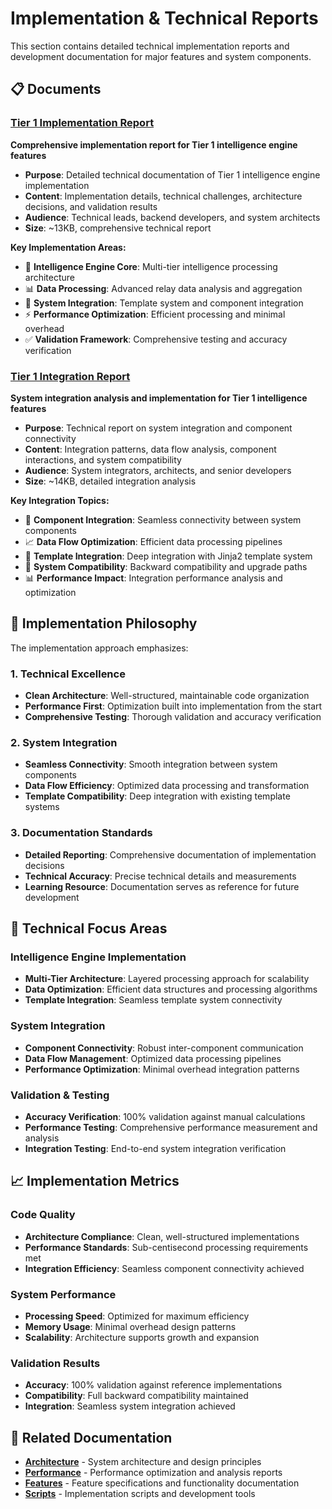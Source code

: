 # Implementation & Technical Reports

This section contains detailed technical implementation reports and development documentation for major features and system components.

## 📋 Documents

### [Tier 1 Implementation Report](tier1-implementation-report.md)
**Comprehensive implementation report for Tier 1 intelligence engine features**

- **Purpose**: Detailed technical documentation of Tier 1 intelligence engine implementation
- **Content**: Implementation details, technical challenges, architecture decisions, and validation results
- **Audience**: Technical leads, backend developers, and system architects
- **Size**: ~13KB, comprehensive technical report

**Key Implementation Areas:**
- 🧠 **Intelligence Engine Core**: Multi-tier intelligence processing architecture
- 📊 **Data Processing**: Advanced relay data analysis and aggregation
- 🔗 **System Integration**: Template system and component integration
- ⚡ **Performance Optimization**: Efficient processing and minimal overhead
- ✅ **Validation Framework**: Comprehensive testing and accuracy verification

### [Tier 1 Integration Report](tier1-integration-report.md)
**System integration analysis and implementation for Tier 1 intelligence features**

- **Purpose**: Technical report on system integration and component connectivity
- **Content**: Integration patterns, data flow analysis, component interactions, and system compatibility
- **Audience**: System integrators, architects, and senior developers
- **Size**: ~14KB, detailed integration analysis

**Key Integration Topics:**
- 🔄 **Component Integration**: Seamless connectivity between system components
- 📈 **Data Flow Optimization**: Efficient data processing pipelines
- 🎯 **Template Integration**: Deep integration with Jinja2 template system
- 🔧 **System Compatibility**: Backward compatibility and upgrade paths
- 📊 **Performance Impact**: Integration performance analysis and optimization

## 🎯 Implementation Philosophy

The implementation approach emphasizes:

### **1. Technical Excellence**
- **Clean Architecture**: Well-structured, maintainable code organization
- **Performance First**: Optimization built into implementation from the start
- **Comprehensive Testing**: Thorough validation and accuracy verification

### **2. System Integration**
- **Seamless Connectivity**: Smooth integration between system components
- **Data Flow Efficiency**: Optimized data processing and transformation
- **Template Compatibility**: Deep integration with existing template systems

### **3. Documentation Standards**
- **Detailed Reporting**: Comprehensive documentation of implementation decisions
- **Technical Accuracy**: Precise technical details and measurements
- **Learning Resource**: Documentation serves as reference for future development

## 🔧 Technical Focus Areas

### **Intelligence Engine Implementation**
- **Multi-Tier Architecture**: Layered processing approach for scalability
- **Data Optimization**: Efficient data structures and processing algorithms
- **Template Integration**: Seamless template system connectivity

### **System Integration**
- **Component Connectivity**: Robust inter-component communication
- **Data Flow Management**: Optimized data processing pipelines
- **Performance Optimization**: Minimal overhead integration patterns

### **Validation & Testing**
- **Accuracy Verification**: 100% validation against manual calculations
- **Performance Testing**: Comprehensive performance measurement and analysis
- **Integration Testing**: End-to-end system integration verification

## 📈 Implementation Metrics

### **Code Quality**
- **Architecture Compliance**: Clean, well-structured implementations
- **Performance Standards**: Sub-centisecond processing requirements met
- **Integration Efficiency**: Seamless component connectivity achieved

### **System Performance**
- **Processing Speed**: Optimized for maximum efficiency
- **Memory Usage**: Minimal overhead design patterns
- **Scalability**: Architecture supports growth and expansion

### **Validation Results**
- **Accuracy**: 100% validation against reference implementations
- **Compatibility**: Full backward compatibility maintained
- **Integration**: Seamless system integration achieved

## 🔗 Related Documentation

- **[Architecture](../architecture/)** - System architecture and design principles
- **[Performance](../performance/)** - Performance optimization and analysis reports
- **[Features](../features/)** - Feature specifications and functionality documentation
- **[Scripts](../scripts/)** - Implementation scripts and development tools